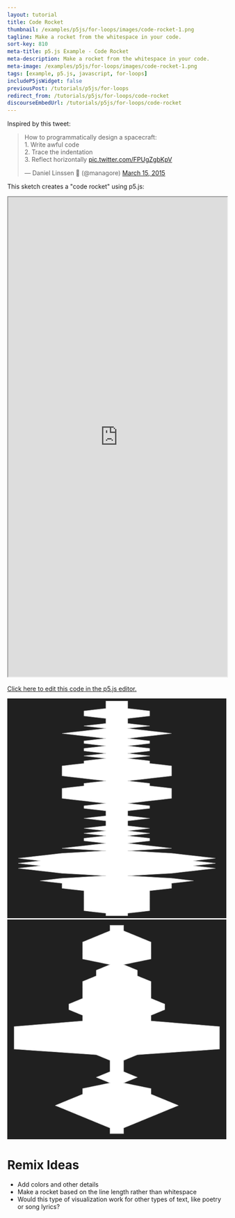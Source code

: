 ```yaml
---
layout: tutorial
title: Code Rocket
thumbnail: /examples/p5js/for-loops/images/code-rocket-1.png
tagline: Make a rocket from the whitespace in your code.
sort-key: 810
meta-title: p5.js Example - Code Rocket
meta-description: Make a rocket from the whitespace in your code.
meta-image: /examples/p5js/for-loops/images/code-rocket-1.png
tags: [example, p5.js, javascript, for-loops]
includeP5jsWidget: false
previousPost: /tutorials/p5js/for-loops
redirect_from: /tutorials/p5js/for-loops/code-rocket
discourseEmbedUrl: /tutorials/p5js/for-loops/code-rocket
---
```


Inspired by this tweet:

<blockquote class="twitter-tweet" data-dnt="true"><p lang="en" dir="ltr">How to programmatically design a spacecraft:<br>1. Write awful code<br>2. Trace the indentation<br>3. Reflect horizontally <a href="http://t.co/FPUgZgbKpV">pic.twitter.com/FPUgZgbKpV</a></p>&mdash; Daniel Linssen 🦊 (@managore) <a href="https://twitter.com/managore/status/577252673621102592?ref_src=twsrc%5Etfw">March 15, 2015</a></blockquote> <script async src="https://platform.twitter.com/widgets.js" charset="utf-8"></script>

This sketch creates a "code rocket" using p5.js:

<iframe src="https://editor.p5js.org/KevinWorkman/full/zt9guV3S7" width="100%" height="1100"></iframe>

[Click here to edit this code in the p5.js editor.](https://editor.p5js.org/KevinWorkman/sketches/zt9guV3S7)

![code rocket](/examples/p5js/for-loops/images/code-rocket-2.png)
![code rocket](/examples/p5js/for-loops/images/code-rocket-3.png)

# Remix Ideas

- Add colors and other details
- Make a rocket based on the line length rather than whitespace
- Would this type of visualization work for other types of text, like poetry or song lyrics?
